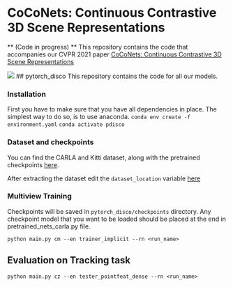 # CoCoNets: Continuous Contrastive 3D Scene Representations

** (Code in progress) **
This repository contains the code that accompanies our CVPR 2021 paper [CoCoNets: Continuous Contrastive 3D Scene Representations](https://mihirp1998.github.io/project_pages/coconets/)

<img src="vis.gif">
## pytorch_disco
This repository contains the code for all our models. 

### Installation
First you have to make sure that you have all dependencies in place. The simplest way to do so, is to use anaconda.
`conda env create -f environment.yaml`
`conda activate pdisco`

### Dataset and checkpoints ###

You can find the CARLA and Kitti dataset, along with the pretrained checkpoints  [here](https://drive.google.com/drive/u/1/folders/1mLk837YmNAF0rfiUyDSrzInfNXL4kN6n). 

After extracting the dataset edit the ``dataset_location`` variable [here](https://github.com/shamitlal/CoCoNets/blob/581b616b5a89dae05233c8cf036e77ee5b88fd97/pytorch_disco_recovery/exp_base.py#L22) 

<!-- It is around 20GBs. Download and extract it in ``pytorch_disco`` repository.  -->



### Multiview Training ###
Checkpoints will be saved in ``pytorch_disco/checkpoints`` directory. 
Any checkpoint model that you want to be loaded should be placed at the end in pretrained_nets_carla.py file.

``python main.py cm --en trainer_implicit --rn <run_name>``

## Evaluation on Tracking task ###

``python main.py cz --en tester_pointfeat_dense --rn <run_name>``
